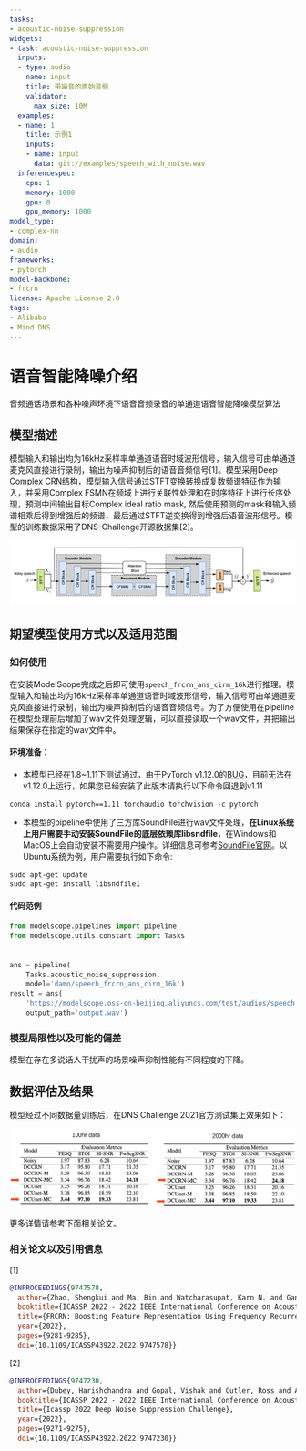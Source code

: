 ```yaml
---
tasks:
- acoustic-noise-suppression
widgets:
- task: acoustic-noise-suppression
  inputs:
  - type: audio
    name: input
    title: 带噪音的原始音频
    validator:
      max_size: 10M
  examples:
  - name: 1
    title: 示例1
    inputs:
    - name: input
      data: git://examples/speech_with_noise.wav
  inferencespec:
    cpu: 1
    memory: 1000
    gpu: 0
    gpu_memory: 1000
model_type:
- complex-nn
domain:
- audio
frameworks:
- pytorch
model-backbone:
- frcrn
license: Apache License 2.0
tags:
- Alibaba
- Mind DNS
---
```



# 语音智能降噪介绍

音频通话场景和各种噪声环境下语音音频录音的单通道语音智能降噪模型算法

## 模型描述

模型输入和输出均为16kHz采样率单通道语音时域波形信号，输入信号可由单通道麦克风直接进行录制，输出为噪声抑制后的语音音频信号[1]。模型采用Deep Complex CRN结构，模型输入信号通过STFT变换转换成复数频谱特征作为输入，并采用Complex FSMN在频域上进行关联性处理和在时序特征上进行长序处理，预测中间输出目标Complex ideal ratio mask, 然后使用预测的mask和输入频谱相乘后得到增强后的频谱，最后通过STFT逆变换得到增强后语音波形信号。模型的训练数据采用了DNS-Challenge开源数据集[2]。

![model.png](description/model.png)

## 期望模型使用方式以及适用范围


### 如何使用

在安装ModelScope完成之后即可使用```speech_frcrn_ans_cirm_16k```进行推理。模型输入和输出均为16kHz采样率单通道语音时域波形信号，输入信号可由单通道麦克风直接进行录制，输出为噪声抑制后的语音音频信号。为了方便使用在pipeline在模型处理前后增加了wav文件处理逻辑，可以直接读取一个wav文件，并把输出结果保存在指定的wav文件中。

#### 环境准备：

* 本模型已经在1.8~1.11下测试通过，由于PyTorch v1.12.0的[BUG](https://github.com/pytorch/pytorch/issues/80837)，目前无法在v1.12.0上运行，如果您已经安装了此版本请执行以下命令回退到v1.11

```
conda install pytorch==1.11 torchaudio torchvision -c pytorch
```

* 本模型的pipeline中使用了三方库SoundFile进行wav文件处理，**在Linux系统上用户需要手动安装SoundFile的底层依赖库libsndfile**，在Windows和MacOS上会自动安装不需要用户操作。详细信息可参考[SoundFile官网](https://github.com/bastibe/python-soundfile#installation)。以Ubuntu系统为例，用户需要执行如下命令:

```shell
sudo apt-get update
sudo apt-get install libsndfile1
```

#### 代码范例

```python
from modelscope.pipelines import pipeline
from modelscope.utils.constant import Tasks


ans = pipeline(
    Tasks.acoustic_noise_suppression,
    model='damo/speech_frcrn_ans_cirm_16k')
result = ans(
    'https://modelscope.oss-cn-beijing.aliyuncs.com/test/audios/speech_with_noise.wav',
    output_path='output.wav')
```

### 模型局限性以及可能的偏差

模型在存在多说话人干扰声的场景噪声抑制性能有不同程度的下降。

## 数据评估及结果

模型经过不同数据量训练后，在DNS Challenge 2021官方测试集上效果如下：

![matrix.png](description/matrix.png)

更多详情请参考下面相关论文。

### 相关论文以及引用信息

[1]

```BibTeX
@INPROCEEDINGS{9747578,
  author={Zhao, Shengkui and Ma, Bin and Watcharasupat, Karn N. and Gan, Woon-Seng},
  booktitle={ICASSP 2022 - 2022 IEEE International Conference on Acoustics, Speech and Signal Processing (ICASSP)}, 
  title={FRCRN: Boosting Feature Representation Using Frequency Recurrence for Monaural Speech Enhancement}, 
  year={2022},
  pages={9281-9285},
  doi={10.1109/ICASSP43922.2022.9747578}}
```

[2]

```BibTeX
@INPROCEEDINGS{9747230,
  author={Dubey, Harishchandra and Gopal, Vishak and Cutler, Ross and Aazami, Ashkan and Matusevych, Sergiy and Braun, Sebastian and Eskimez, Sefik Emre and Thakker, Manthan and Yoshioka, Takuya and Gamper, Hannes and Aichner, Robert},
  booktitle={ICASSP 2022 - 2022 IEEE International Conference on Acoustics, Speech and Signal Processing (ICASSP)}, 
  title={Icassp 2022 Deep Noise Suppression Challenge}, 
  year={2022},
  pages={9271-9275},
  doi={10.1109/ICASSP43922.2022.9747230}}
```